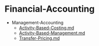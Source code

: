 
# Financial-Accounting

- Management-Accounting
  - [Activity-Based-Costing.md](./Activity-Based-Costing.md)
  - [Activity-Based-Management.md](./Activity-Based-Management.md)
  - [Transfer-Pricing.md](./Transfer-Pricing.md)
